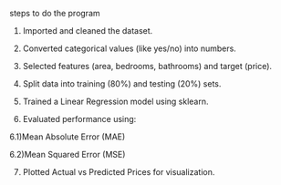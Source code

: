steps to do the program 

1. Imported and cleaned the dataset.

2. Converted categorical values (like yes/no) into numbers.

3. Selected features (area, bedrooms, bathrooms) and target (price).

4. Split data into training (80%) and testing (20%) sets.

5. Trained a Linear Regression model using sklearn.

6. Evaluated performance using:

  6.1)Mean Absolute Error (MAE)

  6.2)Mean Squared Error (MSE)

7. Plotted Actual vs Predicted Prices for visualization.
